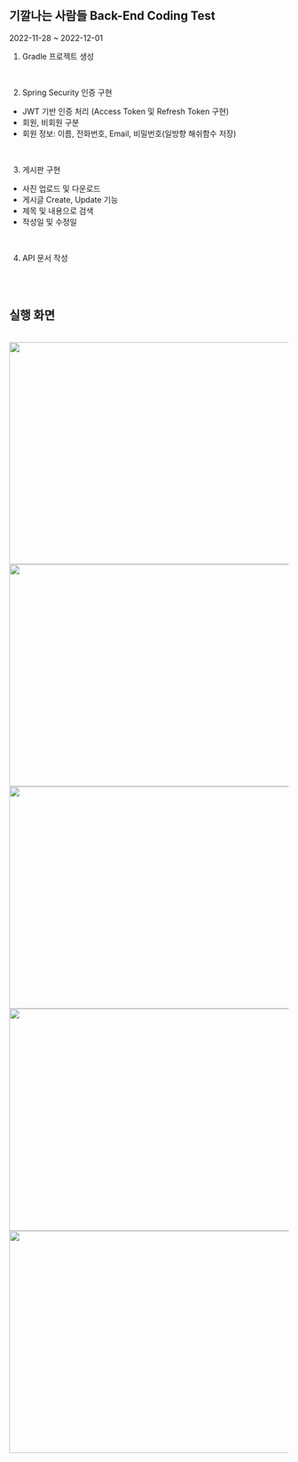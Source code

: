 ## 기깔나는 사람들 Back-End Coding Test

2022-11-28 ~ 2022-12-01

1. Gradle 프로젝트 생성

</br>

2. Spring Security 인증 구현
- JWT 기반 인증 처리 (Access Token 및 Refresh Token 구현)
- 회원, 비회원 구분
- 회원 정보: 이름, 전화번호, Email, 비밀번호(일방향 해쉬함수 저장)

</br>

3. 게시판 구현
- 사진 업로드 및 다운로드
- 게시글 Create, Update 기능
- 제목 및 내용으로 검색
- 작성일 및 수정일

</br>

4. API 문서 작성

</br>
</br>

## 실행 화면

</br>

<img src="https://user-images.githubusercontent.com/71515740/205061133-fe7064e1-6b07-4413-9c82-960b51d67638.PNG" width="800" height="400"/>


</br>

<img src="https://user-images.githubusercontent.com/71515740/205061157-593d15ca-f346-4482-a38e-21e0fb446618.PNG" width="800" height="400"/>

</br>

<img src="https://user-images.githubusercontent.com/71515740/205061174-75b48471-b81d-4df1-9412-2a581c7e2f77.PNG" width="800" height="400"/>

</br>

<img src="https://user-images.githubusercontent.com/71515740/205061189-70aa6bf5-413b-4fb8-af39-9f2a84944a01.PNG" width="800" height="400"/>

</br>

<img src="https://user-images.githubusercontent.com/71515740/205061197-6a305503-e5ae-4a23-9e8a-67ea82c6d60d.PNG" width="800" height="400"/>


</br>
</br>
</br>
